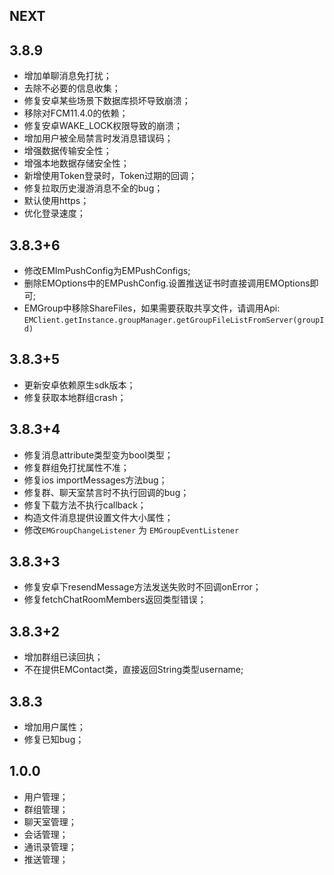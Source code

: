 ## NEXT

## 3.8.9
- 增加单聊消息免打扰；
- 去除不必要的信息收集；
- 修复安卓某些场景下数据库损坏导致崩溃；
- 移除对FCM11.4.0的依赖；
- 修复安卓WAKE_LOCK权限导致的崩溃；
- 增加用户被全局禁言时发消息错误码；
- 增强数据传输安全性；
- 增强本地数据存储安全性；
- 新增使用Token登录时，Token过期的回调；
- 修复拉取历史漫游消息不全的bug；
- 默认使用https；
- 优化登录速度；

## 3.8.3+6

- 修改EMImPushConfig为EMPushConfigs;
- 删除EMOptions中的EMPushConfig.设置推送证书时直接调用EMOptions即可;
- EMGroup中移除ShareFiles，如果需要获取共享文件，请调用Api:
  ```EMClient.getInstance.groupManager.getGroupFileListFromServer(groupId)```

## 3.8.3+5

- 更新安卓依赖原生sdk版本；
- 修复获取本地群组crash；

## 3.8.3+4

* 修复消息attribute类型变为bool类型；
* 修复群组免打扰属性不准；
* 修复ios importMessages方法bug；
* 修复群、聊天室禁言时不执行回调的bug；
* 修复下载方法不执行callback；
* 构造文件消息提供设置文件大小属性；
* 修改`EMGroupChangeListener` 为 `EMGroupEventListener`

## 3.8.3+3

* 修复安卓下resendMessage方法发送失败时不回调onError；
* 修复fetchChatRoomMembers返回类型错误；

## 3.8.3+2

* 增加群组已读回执；
* 不在提供EMContact类，直接返回String类型username;

## 3.8.3

* 增加用户属性；
* 修复已知bug；

## 1.0.0

* 用户管理；
* 群组管理；
* 聊天室管理；
* 会话管理；
* 通讯录管理；
* 推送管理；
